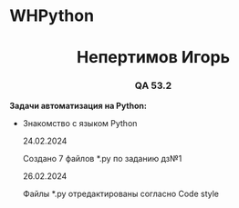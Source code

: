 # WHPython

<h1 align="center">Непертимов Игорь</a> 
<h3 align="center">QA 53.2</h3>
<p><b>Задачи автоматизация на Python:</b></p>
<ul>
  <li>Знакомство с языком Python</li>
  <p>24.02.2024</p>
  <p>Создано 7 файлов *.py по заданию дз№1</p>
  <p>26.02.2024</p>
  <p>Файлы *.py отредактированы согласно Code style</p>
  
</ul>
